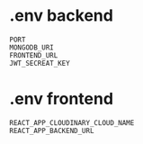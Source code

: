 # .env backend
````
PORT
MONGODB_URI 
FRONTEND_URL
JWT_SECREAT_KEY 
````
# .env frontend
````
REACT_APP_CLOUDINARY_CLOUD_NAME 
REACT_APP_BACKEND_URL  
````
